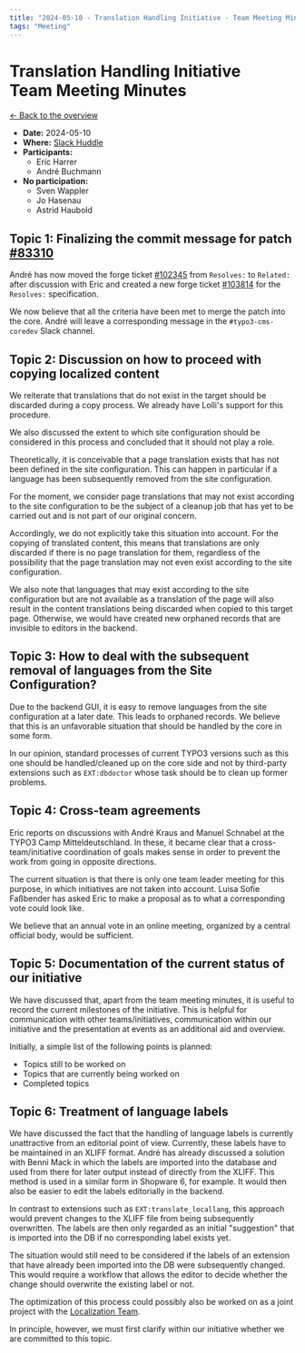 ```yaml
---
title: "2024-05-10 - Translation Handling Initiative - Team Meeting Minutes"
tags: "Meeting"
---
```


# Translation Handling Initiative<br>Team Meeting Minutes

[← Back to the overview](https://notes.typo3.org/s/f3ae8fZSD)

- **Date:** 2024-05-10<br>
- **Where:** [Slack Huddle](https://app.slack.com/huddle/T024TUMLZ/C05D7UF1L8M)
- **Participants:**
    - Eric Harrer
    - André Buchmann
- **No participation:**
    - Sven Wappler
    - Jo Hasenau
    - Astrid Haubold

## Topic 1: Finalizing the commit message for patch [#83310](https://review.typo3.org/c/Packages/TYPO3.CMS/+/83310)

André has now moved the forge ticket [#102345](https://forge.typo3.org/issues/102345) from `Resolves:` to `Related:` after discussion with Eric and created a new forge ticket [#103814](https://forge.typo3.org/issues/103814) for the `Resolves:` specification.

We now believe that all the criteria have been met to merge the patch into the core. André will leave a corresponding message in the `#typo3-cms-coredev` Slack channel.

## Topic 2: Discussion on how to proceed with copying localized content

We reiterate that translations that do not exist in the target should be discarded during a copy process. We already have Lolli's support for this procedure.

We also discussed the extent to which site configuration should be considered in this process and concluded that it should not play a role.

Theoretically, it is conceivable that a page translation exists that has not been defined in the site configuration. This can happen in particular if a language has been subsequently removed from the site configuration.

For the moment, we consider page translations that may not exist according to the site configuration to be the subject of a cleanup job that has yet to be carried out and is not part of our original concern.

Accordingly, we do not explicitly take this situation into account. For the copying of translated content, this means that translations are only discarded if there is no page translation for them, regardless of the possibility that the page translation may not even exist according to the site configuration.

We also note that languages that may exist according to the site configuration but are not available as a translation of the page will also result in the content translations being discarded when copied to this target page. Otherwise, we would have created new orphaned records that are invisible to editors in the backend.

## Topic 3: How to deal with the subsequent removal of languages from the Site Configuration?

Due to the backend GUI, it is easy to remove languages from the site configuration at a later date. This leads to orphaned records. We believe that this is an unfavorable situation that should be handled by the core in some form.

In our opinion, standard processes of current TYPO3 versions such as this one should be handled/cleaned up on the core side and not by third-party extensions such as `EXT:dbdoctor` whose task should be to clean up former problems.

## Topic 4: Cross-team agreements

Eric reports on discussions with André Kraus and Manuel Schnabel at the TYPO3 Camp Mitteldeutschland. In these, it became clear that a cross-team/initiative coordination of goals makes sense in order to prevent the work from going in opposite directions.

The current situation is that there is only one team leader meeting for this purpose, in which initiatives are not taken into account. Luisa Sofie Faßbender has asked Eric to make a proposal as to what a corresponding vote could look like.

We believe that an annual vote in an online meeting, organized by a central official body, would be sufficient.

## Topic 5: Documentation of the current status of our initiative

We have discussed that, apart from the team meeting minutes, it is useful to record the current milestones of the initiative. This is helpful for communication with other teams/initiatives, communication within our initiative and the presentation at events as an additional aid and overview.

Initially, a simple list of the following points is planned:

- Topics still to be worked on
- Topics that are currently being worked on
- Completed topics

## Topic 6: Treatment of language labels

We have discussed the fact that the handling of language labels is currently unattractive from an editorial point of view. Currently, these labels have to be maintained in an XLIFF format. André has already discussed a solution with Benni Mack in which the labels are imported into the database and used from there for later output instead of directly from the XLIFF. This method is used in a similar form in Shopware 6, for example. It would then also be easier to edit the labels editorially in the backend.

In contrast to extensions such as `EXT:translate_locallang`, this approach would prevent changes to the XLIFF file from being subsequently overwritten. The labels are then only regarded as an initial "suggestion" that is imported into the DB if no corresponding label exists yet.

The situation would still need to be considered if the labels of an extension that have already been imported into the DB were subsequently changed. This would require a workflow that allows the editor to decide whether the change should overwrite the existing label or not.

The optimization of this process could possibly also be worked on as a joint project with the [Localization Team](https://typo3.org/community/teams/localization).

In principle, however, we must first clarify within our initiative whether we are committed to this topic.